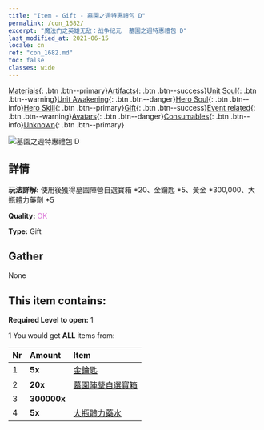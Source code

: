```yaml
---
title: "Item - Gift - 墓園之週特惠禮包 D"
permalink: /con_1682/
excerpt: "魔法门之英雄无敌：战争纪元  墓園之週特惠禮包 D"
last_modified_at: 2021-06-15
locale: cn
ref: "con_1682.md"
toc: false
classes: wide
---
```

 [Materials](/ItemsCN/){: .btn .btn--primary}[Artifacts](/ItemsCN/Artifacts/){: .btn .btn--success}[Unit Soul](/ItemsCN/UnitSoul/){: .btn .btn--warning}[Unit Awakening](/ItemsCN/UnitAwakening/){: .btn .btn--danger}[Hero Soul](/ItemsCN/HeroSoul/){: .btn .btn--info}[Hero Skill](/ItemsCN/HeroSkill/){: .btn .btn--primary}[Gift](/ItemsCN/Gift/){: .btn .btn--success}[Event related](/ItemsCN/Events/){: .btn .btn--warning}[Avatars](/ItemsCN/Avatars/){: .btn .btn--danger}[Consumables](/ItemsCN/Consumables/){: .btn .btn--info}[Unknown](/ItemsCN/Unknown/){: .btn .btn--primary}

 ![墓園之週特惠禮包 D](/images/t/i_907236.png)

## 詳情
 **玩法詳解:** 使用後獲得墓園陣營自選寶箱 *20、金鑰匙 *5、黃金 *300,000、大瓶體力藥劑 *5

 **Quality:** <span style="color: #DA70D6">OK</span>

 **Type:** Gift

## Gather

  None

## This item contains:

 **Required Level to open:** 1

 1 You would get **ALL** items  from:

  | Nr | Amount |     Item    |
  |:---|:-------|:------------|
  | 1 |  **5x** | [金鑰匙](/cn/Items/con_783/) |  | 
  | 2 |  **20x** | [墓園陣營自選寶箱](/cn/Items/con_1683/) |  | 
  | 3 |  **300000x** | <i class="fas fa-coins"/> |  | 
  | 4 |  **5x** | [大瓶體力藥水](/cn/Items/con_706/) |  | 
